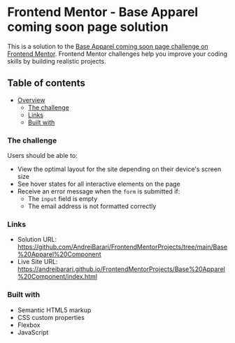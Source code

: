 # Frontend Mentor - Base Apparel coming soon page solution

This is a solution to the [Base Apparel coming soon page challenge on Frontend Mentor](https://www.frontendmentor.io/challenges/base-apparel-coming-soon-page-5d46b47f8db8a7063f9331a0). Frontend Mentor challenges help you improve your coding skills by building realistic projects.

## Table of contents

- [Overview](#overview)
  - [The challenge](#the-challenge)
  - [Links](#links)
  - [Built with](#built-with)

### The challenge

Users should be able to:

- View the optimal layout for the site depending on their device's screen size
- See hover states for all interactive elements on the page
- Receive an error message when the `form` is submitted if:
  - The `input` field is empty
  - The email address is not formatted correctly

### Links

- Solution URL: https://github.com/AndreiBarari/FrontendMentorProjects/tree/main/Base%20Apparel%20Component
- Live Site URL: https://andreibarari.github.io/FrontendMentorProjects/Base%20Apparel%20Component/index.html

### Built with

- Semantic HTML5 markup
- CSS custom properties
- Flexbox
- JavaScript
